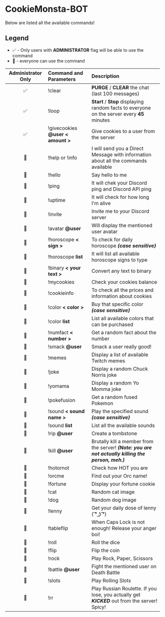 # CookieMonsta-BOT
Below are listed all the available commands!

## Legend

* ✅ - Only users with **ADMINISTRATOR** flag will be able to use the command
* 👦 - everyone can use the command

| Administrator Only | Command and Parameters | Description |
| :---:              |                   :--- |        :--- |
| ✅ | !clear | **PURGE** / **CLEAR** the chat (last 100 messages) |
| ✅ | !loop | **Start** / **Stop** displaying random facts to everyone on the server every **45** minutes |
| ✅ | !givecookies **@user** **< amount >** | Give cookies to a user from the server |
| 👦 | !help or !info | I will send you a Direct Message with information about all the commands available |
| 👦 | !hello | Say hello to me |
| 👦 | !ping  | It will chek your Discord ping and Discord API ping |
| 👦 | !uptime | It will check for how long I'm alive |
| 👦 | !invite | Invite me to your Discord server |
| 👦 | !avatar **@user** | Will display the mentioned user avatar |
| 👦 | !horoscope **< sign >** | To check for daily horoscope ***(case sensitive)*** |
| 👦 | !horoscope **list** | It will list all available horoscope signs to type |
| 👦 | !binary **< your text >** | Convert any text to binary |
| 👦 | !mycookies | Check your cookies balance |
| 👦 | !cookieinfo | To check all the prices and information about cookies |
| 👦 | !color **< color >** | Buy that specific color ***(case sensitive)*** |
| 👦 | !color **list** | List all available colors that can be purchased |
| 👦 | !numfact **< number >** | Get a random fact about the number |
| 👦 | !smack **@user** | Smack a user really good! |
| 👦 | !memes | Display a list of available Twitch memes |
| 👦 | !joke | Display a random Chuck Norris joke |
| 👦 | !yomama | Display a random Yo Momma joke |
| 👦 | !pokefusion | Get a random fused Pokemon |
| 👦 | !sound **< sound name >** | Play the specified sound ***(case sensitive)*** |
| 👦 | !sound **list** | List all the available sounds | 
| 👦 | !rip **@user** | Create a tombstone |
| 👦 | !kill **@user** | Brutally kill a member from the server! ***(Note: you are not actually killing the person, meh.)*** |
| 👦 | !hotornot | Check how HOT you are |
| 👦 | !orcme | Find out your Orc name! |
| 👦 | !fortune | Display your fortune cookie |
| 👦 | !cat | Random cat image |
| 👦 | !dog | Random dog image |
| 👦 | !lenny | Get your daily dose of lenny ( ͡° ͜ʖ ͡°) |
| 👦 | !tableflip | When Caps Lock is not enough! Release your anger boi! |
| 👦 | !roll | Roll the dice |
| 👦 | !flip | Flip the coin | 
| 👦 | !rock | Play Rock, Paper, Scissors |
| 👦 | !battle **@user** | Fight the mentioned user on Death Battle |
| 👦 | !slots | Play Rolling Slots |
| 👦 | !rr | Play Russian Roulette. If you lose, you actually get ***KICKED*** out from the server! Spicy! |









